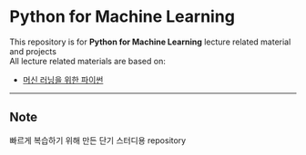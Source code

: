 # Python for Machine Learning
This repository is for **Python for Machine Learning** lecture related material and projects  
All lecture related materials are based on: 
* [머신 러닝을 위한 파이썬](https://www.edwith.org/aipython)
---

## Note
빠르게 복습하기 위해 만든 단기 스터디용 repository
